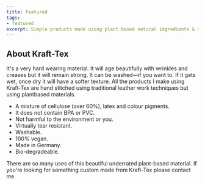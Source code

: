 ```yaml
---
title: Featured
tags:
- featured
excerpt: Simple products made using plant based natural ingredients & materials handcrafted in the UK.
---
```


## About Kraft-Tex

It's a very hard wearing material. It will age beautifully with wrinkles and creases but it will remain strong. It can be washed—if you want to. If it gets wet, once dry it will have a softer texture. All the products I make using Kraft-Tex are hand stitched using traditional leather work techniques but using plantbased materials.

* A mixture of cellulose (over 60%), latex and colour pigments.
* It does not contain BPA or PVC.
* Not harmful to the environment or you.
* Virtually tear resistant.
* Washable.
* 100% vegan.
* Made in Germany.
* Bio-degradeable.

There are so many uses of this beautiful underrated plant-based material. If you're looking for something custom made from Kraft-Tex please contact me.

